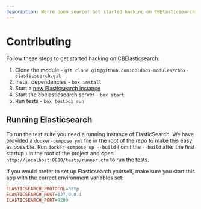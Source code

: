 ```yaml
---
description: We're open source! Get started hacking on CBElasticsearch to add a new feature, fix the docs, or prove a regression.
---
```


# Contributing

Follow these steps to get started hacking on CBElasticsearch:

1. Clone the module - `git clone git@github.com:coldbox-modules/cbox-elasticsearch.git`
2. Install dependencies - `box install`
3. Start a [new Elasticsearch instance](#Running-Elasticsearch)
4. Start the cbelasticsearch server - `box start`
5. Run tests - `box testbox run`

## Running Elasticsearch

To run the test suite you need a running instance of ElasticSearch. We have provided a `docker-compose.yml` file in the root of the repo to make this easy as possible. Run `docker-compose up --build` ( omit the `--build` after the first startup ) in the root of the project and open `http://localhost:8080/tests/runner.cfm` to run the tests.

If you would prefer to set up Elasticsearch yourself, make sure you start this app with the correct environment variables set:

```ini
ELASTICSEARCH_PROTOCOL=http
ELASTICSEARCH_HOST=127.0.0.1
ELASTICSEARCH_PORT=9200
```